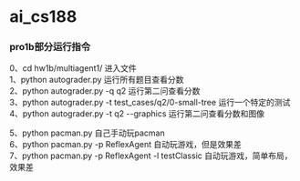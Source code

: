 # ai_cs188
### pro1b部分运行指令
0、cd hw1b/multiagent1/ 进入文件  
1、python autograder.py 运行所有题目查看分数  
2、python autograder.py -q q2 运行第二问查看分数  
3、python autograder.py -t test_cases/q2/0-small-tree 运行一个特定的测试  
4、python autograder.py -t q2 --graphics 运行第二问查看分数和图像  

5、python pacman.py 自己手动玩pacman  
6、python pacman.py -p ReflexAgent 自动玩游戏，但是效果差  
7、python pacman.py -p ReflexAgent -l testClassic 自动玩游戏，简单布局，效果差  


